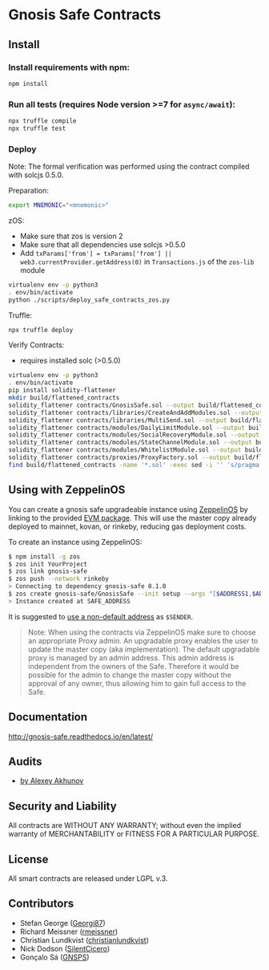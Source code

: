 Gnosis Safe Contracts
=====================

Install
-------
### Install requirements with npm:

```bash
npm install
```

### Run all tests (requires Node version >=7 for `async/await`):

```bash
npx truffle compile
npx truffle test
```

### Deploy

Note: The formal verification was performed using the contract compiled with solcjs 0.5.0.

Preparation:
```bash
export MNEMONIC="<mnemonic>"
```

zOS:
- Make sure that zos is version 2
- Make sure that all dependencies use solcjs >0.5.0
- Add `txParams['from'] = txParams['from'] || web3.currentProvider.getAddress(0)` in `Transactions.js` of the `zos-lib` module
```bash
virtualenv env -p python3
. env/bin/activate
python ./scripts/deploy_safe_contracts_zos.py
```

Truffle:

```bash
npx truffle deploy
```

Verify Contracts:
- requires installed solc (>0.5.0)
```bash
virtualenv env -p python3
. env/bin/activate
pip install solidity-flattener
mkdir build/flattened_contracts
solidity_flattener contracts/GnosisSafe.sol --output build/flattened_contracts/GnosisSafe.sol
solidity_flattener contracts/libraries/CreateAndAddModules.sol --output build/flattened_contracts/CreateAndAddModules.sol --solc-paths="/=/"
solidity_flattener contracts/libraries/MultiSend.sol --output build/flattened_contracts/MultiSend.sol --solc-paths="/=/"
solidity_flattener contracts/modules/DailyLimitModule.sol --output build/flattened_contracts/DailyLimitModule.sol --solc-paths="/=/"
solidity_flattener contracts/modules/SocialRecoveryModule.sol --output build/flattened_contracts/SocialRecoveryModule.sol --solc-paths="/=/"
solidity_flattener contracts/modules/StateChannelModule.sol --output build/flattened_contracts/StateChannelModule.sol --solc-paths="/=/"
solidity_flattener contracts/modules/WhitelistModule.sol --output build/flattened_contracts/WhitelistModule.sol --solc-paths="/=/"
solidity_flattener contracts/proxies/ProxyFactory.sol --output build/flattened_contracts/ProxyFactory.sol
find build/flattened_contracts -name '*.sol' -exec sed -i '' 's/pragma solidity ^0.4.13;/pragma solidity ^0.5.0;/g' {} \;
```

Using with ZeppelinOS
---------------------

You can create a gnosis safe upgradeable instance using [ZeppelinOS](http://zeppelinos.org/) by linking to the provided [EVM package](https://docs.zeppelinos.org/docs/linking.html). This will use the master copy already deployed to mainnet, kovan, or rinkeby, reducing gas deployment costs. 

To create an instance using ZeppelinOS:

```bash
$ npm install -g zos
$ zos init YourProject
$ zos link gnosis-safe
$ zos push --network rinkeby
> Connecting to dependency gnosis-safe 0.1.0
$ zos create gnosis-safe/GnosisSafe --init setup --args "[$ADDRESS1,$ADDRESS2,$ADDRESS3],2,0x0000000000000000000000000000000000000000,\"\"" --network rinkeby --from $SENDER
> Instance created at SAFE_ADDRESS
```

It is suggested to [use a non-default address](https://docs.zeppelinos.org/docs/pattern.html#transparent-proxies-and-function-clashes) as `$SENDER`.

> Note: When using the contracts via ZeppelinOS make sure to choose an appropriate Proxy admin. An upgradable proxy enables the user to update the master copy (aka implementation). The default upgradable proxy is managed by an admin address. This admin address is independent from the owners of the Safe. Therefore it would be possible for the admin to change the master copy without the approval of any owner, thus allowing him to gain full access to the Safe.

Documentation
-------------
http://gnosis-safe.readthedocs.io/en/latest/

Audits
---------
- [by Alexey Akhunov](docs/alexey_audit.md)

Security and Liability
----------------------
All contracts are WITHOUT ANY WARRANTY; without even the implied warranty of MERCHANTABILITY or FITNESS FOR A PARTICULAR PURPOSE.

License
-------
All smart contracts are released under LGPL v.3.

Contributors
------------
- Stefan George ([Georgi87](https://github.com/Georgi87))
- Richard Meissner ([rmeissner](https://github.com/rmeissner))
- Christian Lundkvist ([christianlundkvist](https://github.com/christianlundkvist))
- Nick Dodson ([SilentCicero](https://github.com/SilentCicero))
- Gonçalo Sá ([GNSPS](https://github.com/GNSPS))
